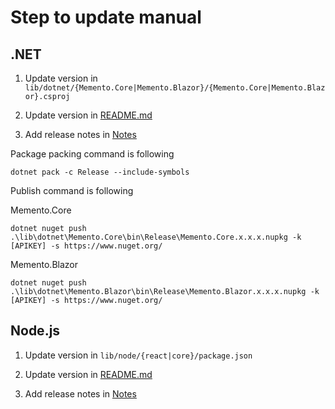 # Step to update manual

## .NET

1. Update version in ```lib/dotnet/{Memento.Core|Memento.Blazor}/{Memento.Core|Memento.Blazor}.csproj```

2. Update version in [README.md](./README.md)

3. Add release notes in [Notes](./release-notes.dotnet.md)

Package packing command is following

```
dotnet pack -c Release --include-symbols
```

Publish command is following

Memento.Core
```
dotnet nuget push .\lib\dotnet\Memento.Core\bin\Release\Memento.Core.x.x.x.nupkg -k [APIKEY] -s https://www.nuget.org/
```

Memento.Blazor
```
dotnet nuget push .\lib\dotnet\Memento.Blazor\bin\Release\Memento.Blazor.x.x.x.nupkg -k [APIKEY] -s https://www.nuget.org/
```

##  Node.js

1. Update version in ```lib/node/{react|core}/package.json```

2. Update version in [README.md](./README.md)

3. Add release notes in [Notes](./release-notes.node.md)
